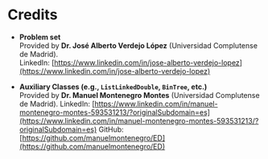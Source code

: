 # Credits

- **Problem set**  
  Provided by **Dr. José Alberto Verdejo López** (Universidad Complutense de Madrid).  
  LinkedIn: [https://www.linkedin.com/in/jose-alberto-verdejo-lopez](https://www.linkedin.com/in/jose-alberto-verdejo-lopez)

- **Auxiliary Classes (e.g., `ListLinkedDouble`, `BinTree`, etc.)**  
  Provided by **Dr. Manuel Montenegro Montes** (Universidad Complutense de Madrid).
  LinkedIn: [https://www.linkedin.com/in/manuel-montenegro-montes-593531213/?originalSubdomain=es](https://www.linkedin.com/in/manuel-montenegro-montes-593531213/?originalSubdomain=es)
  GitHub: [https://github.com/manuelmontenegro/ED](https://github.com/manuelmontenegro/ED)
